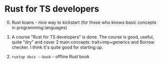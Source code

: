 # Rust for TS developers 

0) Rust koans - nice way to kickstart (for those who knows basic concepts in programming languages)

1) A course "Rust for TS developers" is done. The course is good, useful, quite "dry" and cover 2 main concepts: trait+imp+generics and Borrow checker.
I think it's quite good for starting up.

2) `rustup docs --book` - offline Rust book

